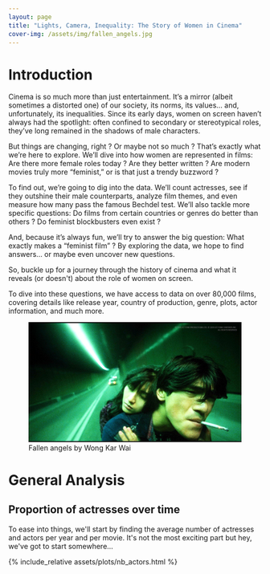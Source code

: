 ```yaml
---
layout: page
title: "Lights, Camera, Inequality: The Story of Women in Cinema"
cover-img: /assets/img/fallen_angels.jpg
---
```


# Introduction

Cinema is so much more than just entertainment. It’s a mirror (albeit sometimes a distorted one) of our society, its norms, its values… and, unfortunately, its inequalities. Since its early days, women on screen haven’t always had the spotlight: often confined to secondary or stereotypical roles, they’ve long remained in the shadows of male characters.

But things are changing, right ? Or maybe not so much ? That’s exactly what we’re here to explore. We’ll dive into how women are represented in films: Are there more female roles today ? Are they better written ? Are modern movies truly more “feminist,” or is that just a trendy buzzword ?

To find out, we’re going to dig into the data. We’ll count actresses, see if they outshine their male counterparts, analyze film themes, and even measure how many pass the famous Bechdel test. We’ll also tackle more specific questions: Do films from certain countries or genres do better than others ? Do feminist blockbusters even exist ?

And, because it’s always fun, we’ll try to answer the big question: What exactly makes a “feminist film” ? By exploring the data, we hope to find answers… or maybe even uncover new questions.

So, buckle up for a journey through the history of cinema and what it reveals (or doesn't) about the role of women on screen.

To dive into these questions, we have access to data on over 80,000 films, covering details like release year, country of production, genre, plots, actor information, and much more.


<figure class="center">
    <img src="/assets/img/fallen_angels.jpg" alt="Fallen angels by Wong Kar Wai" class="center" width="600">
        <figcaption>
            Fallen angels by Wong Kar Wai
        </figcaption>
</figure>

# General Analysis

## Proportion of actresses over time

To ease into things, we'll start by finding the average number of actresses and actors per year and per movie. It's not the most exciting part but hey, we've got to start somewhere...

{% include_relative assets/plots/nb_actors.html %}